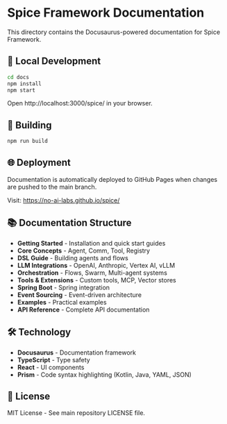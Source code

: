 # Spice Framework Documentation

This directory contains the Docusaurus-powered documentation for Spice Framework.

## 🚀 Local Development

```bash
cd docs
npm install
npm start
```

Open http://localhost:3000/spice/ in your browser.

## 📝 Building

```bash
npm run build
```

## 🌐 Deployment

Documentation is automatically deployed to GitHub Pages when changes are pushed to the main branch.

Visit: https://no-ai-labs.github.io/spice/

## 📚 Documentation Structure

- **Getting Started** - Installation and quick start guides
- **Core Concepts** - Agent, Comm, Tool, Registry
- **DSL Guide** - Building agents and flows
- **LLM Integrations** - OpenAI, Anthropic, Vertex AI, vLLM
- **Orchestration** - Flows, Swarm, Multi-agent systems
- **Tools & Extensions** - Custom tools, MCP, Vector stores
- **Spring Boot** - Spring integration
- **Event Sourcing** - Event-driven architecture
- **Examples** - Practical examples
- **API Reference** - Complete API documentation

## 🛠️ Technology

- **Docusaurus** - Documentation framework
- **TypeScript** - Type safety
- **React** - UI components
- **Prism** - Code syntax highlighting (Kotlin, Java, YAML, JSON)

## 📄 License

MIT License - See main repository LICENSE file.
